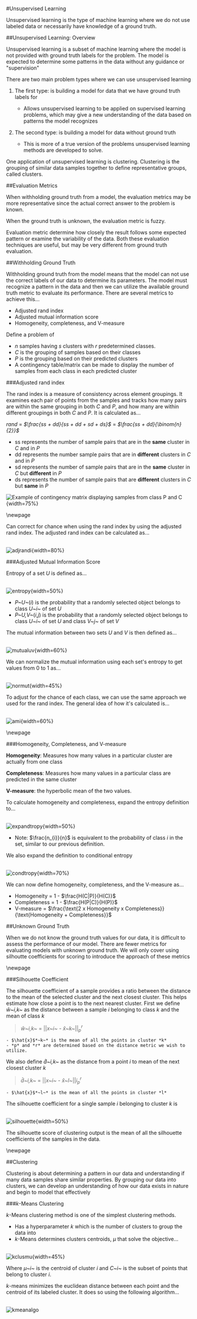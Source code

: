 #Unsupervised Learning

Unsupervised learning is the type of machine learning where we do not use labeled data or necessarily have knowledge of a ground truth. 

##Unsupervised Learning: Overview

Unsupervised learning is a subset of machine learning where the model is not provided with ground truth labels for the problem. The model is expected to determine some patterns in the data without any guidance or "supervision"

There are two main problem types where we can use unsupervised learning

1. The first type: is building a model for data that we have ground truth labels for

    - Allows unsupervised learning to be applied on supervised learning problems, which may give a new understanding of the data based on patterns the model recognizes

2. The second type: is building a model for data without ground truth 

    - This is more of a true version of the problems unsupervised learning methods are developed to solve.

One application of unsupervised learning is clustering. Clustering is the grouping of similar data samples together to define representative groups, called clusters. 

##Evaluation Metrics

When withholding ground truth from a model, the evaluation metrics may be more representative since the actual correct answer to the problem is known. 

When the ground truth is unknown, the evaluation metric is fuzzy. 

Evaluation metric determine how closely the result follows some expected pattern or examine the variability of the data. Both these evaluation techniques are useful, but may be very different from ground truth evaluation. 

##Withholding Ground Truth

Withholding ground truth from the model means that the model can not use the correct labels of our data to determine its parameters. The model must recognize a pattern in the data and then we can utilize the available ground truth metric to evaluate its performance. There are several metrics to achieve this...

- Adjusted rand index
- Adjusted mutual information score
- Homogeneity, completeness, and V-measure

Define a problem of

- *n* samples having *s* clusters with *r* predetermined classes. 
- *C* is the grouping of samples based on their classes
- *P* is the grouping based on their predicted clusters
- A contingency table/matrix can be made to display the number of samples from each class in each predicted cluster

###Adjusted rand index

The rand index is a measure of consistency across element groupings. It examines each pair of points from the samples and tracks how many pairs are within the same grouping in both *C* and *P*, and how many are within different groupings in both *C* and *P*. It is calculated as...

*rand* = *$\frac{ss + dd}{ss + dd + sd + ds}$* = *$\frac{ss + dd}{\binom{n}{2}}$*

- ss represents the number of sample pairs that are in the **same** cluster in *C* and in *P*
- dd represents the number sample pairs that are in **different** clusters in *C* and in *P*
- sd represents the number of sample pairs that are in the **same** cluster in *C* but **different** in *P*
- ds represents the number of sample pairs that are **different** clusters in *C* but **same** in *P*

![Example of contingency matrix displaying samples from class P and C](images/contrand.png){width=75%}

\newpage 

Can correct for chance when using the rand index by using the adjusted rand index. The adjusted rand index can be calculated as...

\
![adjrandi](images/adjrandi.png){width=80%}

###Adjusted Mutual Information Score

Entropy of a set *U* is defined as...

\
![entropy](images/entropy.png){width=50%}

- *P~U~*(*i*) is the probability that a randomly selected object belongs to class *U~i~* of set *U* 
- *P~U,V~*(*i*,*j*) is the probability that a randomly selected object belongs to class *U~i~* of set *U* and class *V~j~* of set *V*

The mutual information between two sets *U* and *V* is then defined as...

\
![mutualuv](images/mutualuv.png){width=60%}

We can normalize the mutual information using each set's entropy to get values from 0 to 1 as...

\
![normut](images/normut.png){width=45%}

To adjust for the chance of each class, we can use the same approach we used for the rand index. The general idea of how it's calculated is...

\
![ami](images/ami.png){width=60%}

\newpage

###Homogeneity, Completeness, and V-measure

**Homogeneity**: Measures how many values in a particular cluster are actually from one class

**Completeness**: Measures how many values in a particular class are predicted in the same cluster

**V-measure**: the hyperbolic mean of the two values. 

To calculate homogeneity and completeness, expand the entropy definition to...

\
![expandtropy](images/expandtropy.png){width=50%}

- Note: $\frac{n_{i}}{n}$ is equivalent to the probability of class *i* in the set, similar to our previous definition.

We also expand the definition to conditional entropy

\
![condtropy](images/condtropy.png){width=70%}

We can now define homogeneity, completeness, and the V-measure as...

- Homogeneity = 1 - $\frac{H(C|P)}{H(C)}$
- Completeness = 1 - $\frac{H(P|C)}{H(P)}$
- V-measure = $\frac{\text{2 x Homogeneity x Completeness}}{\text{Homogeneity + Completeness}}$

##Unknown Ground Truth

When we do not know the ground truth values for our data, it is difficult to assess the performance of our model. There are fewer metrics for evaluating models with unknown ground truth. We will only cover using silhoutte coefficients for scoring to introduce the approach of these metrics

\newpage 

###Silhouette Coefficient

The silhouette coefficient of a sample provides a ratio between the distance to the mean of the selected cluster and the next closest cluster. This helps estimate how close a point is to the next nearest cluster. First we define $\hat{w}$*~i,k~* as the distance between a sample *i* belonging to class *k* and the mean of class *k*

> $\hat{w}$*~i,k~*  = ||*x~i~* - $\hat{x}$*~k~*$\left|\right|_{p}^{r}$

    - $\hat{x}$*~k~* is the mean of all the points in cluster *k*
    - *p* and *r* are determined based on the distance metric we wish to utilize.

We also define $\hat{d}$*~i,k~* as the distance from a point *i* to mean of the next closest cluster *k*

> $\hat{d}$*~i,k~*  = ||*x~i~* - $\hat{x}$*~l~*$\left|\right|i_{p}^{r}$

    - $\hat{x}$*~l~* is the mean of all the points in cluster *l*

The silhouette coefficient for a single sample *i* belonging to cluster *k* is

\
![silhouette](images/slihouette.png){width=50%}

The silhouette score of clustering output is the mean of all the silhouette coefficients of the samples in the data. 

\newpage

##Clustering

Clustering is about determining a pattern in our data and understanding if many data samples share similar properties. By grouping our data into clusters, we can develop an understanding of how our data exists in nature and begin to model that effectively

###*k*-Means Clustering

*k*-Means clustering method is one of the simplest clustering methods. 

- Has a hyperparameter *k* which is the number of clusters to group the data into
- *k*-Means determines clusters centroids, $\mu$ that solve the objective... 

\
![kclusmu](images\kclusmu.png){width=45%}

Where $\mu$*~i~* is the centroid of cluster *i* and *C~i~* is the subset of points that belong to cluster *i*.

*k*-means minimizes the euclidean distance between each point and the centroid of its labeled cluster. It does so using the following algorithm...

\
![kmeanalgo](images/kalgomean.png)




